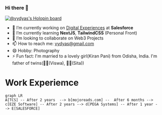 ### Hi there 👋

[![@vydyas's Holopin board](https://holopin.me/vydyas)](https://holopin.io/@vydyas)

- 🔭 I’m currently working on [Digital Experiences](https://github.com/user/repo/blob/branch/other_file.md) at **Salesforce**
- 🌱 I’m currently learning **NextJS**, **TailwindCSS** (Personal Front)
- 👯 I’m looking to collaborate on Web3 Projects
- 📫 How to reach me: vydyas@gmail.com
- 😄 Hobby: Photography
- ⚡ Fun fact: I'm married to a lovely girl(Kiran Pani) from Odisha, India. I'm father of twins(👦🏻(Viswa), 👧🏻(Sita))


# Work Experiemce

```mermaid
graph LR
A[TCS] -- After 2 years  --> b[mojoreads.com] --  After 6 months --> c[EZE Software] -- After 2 years --> d[PEGA Systems] -- After 1 year --> E[SALESFORCE]
```
